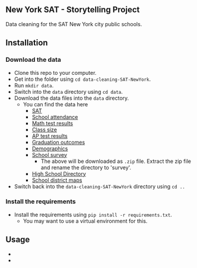 New York SAT - Storytelling Project
-----------------------

Data cleaning for the SAT New York city public schools.

Installation
----------------------

### Download the data

* Clone this repo to your computer.
* Get into the folder using `cd data-cleaning-SAT-NewYork`.
* Run `mkdir data`.
* Switch into the `data` directory using `cd data`.
* Download the data files into the `data` directory.
    * You can find the data here
        * [SAT](https://data.cityofnewyork.us/Education/SAT-Results/f9bf-2cp4)
        * [School attendance](https://data.cityofnewyork.us/Education/School-Attendance-and-Enrollment-Statistics-by-Dis/7z8d-msnt)
        * [Math test results](https://data.cityofnewyork.us/Education/NYS-Math-Test-Results-By-Grade-2006-2011-School-Le/jufi-gzgp)
        * [Class size](https://data.cityofnewyork.us/Education/2010-2011-Class-Size-School-level-detail/urz7-pzb3)
        * [AP test results](https://data.cityofnewyork.us/Education/AP-College-Board-2010-School-Level-Results/itfs-ms3e)
        * [Graduation outcomes](https://data.cityofnewyork.us/Education/Graduation-Outcomes-Classes-Of-2005-2010-School-Le/vh2h-md7a)
        * [Demographics](https://data.cityofnewyork.us/Education/School-Demographics-and-Accountability-Snapshot-20/ihfw-zy9j)
        * [School survey](https://data.cityofnewyork.us/Education/NYC-School-Survey-2011/mnz3-dyi8)
            * The above will be downloaded as `.zip` file. Extract the zip file and rename the directory to 'survey'.
        * [High School Directory](https://data.cityofnewyork.us/Education/DOE-High-School-Directory-2014-2015/n3p6-zve2)
        * [School district maps](https://data.cityofnewyork.us/Education/School-Districts/r8nu-ymqj)
* Switch back into the `data-cleaning-SAT-NewYork` directory using `cd ..`

### Install the requirements

* Install the requirements using `pip install -r requirements.txt`.
    * You may want to use a virtual environment for this.

Usage
-----------------------

*
*


